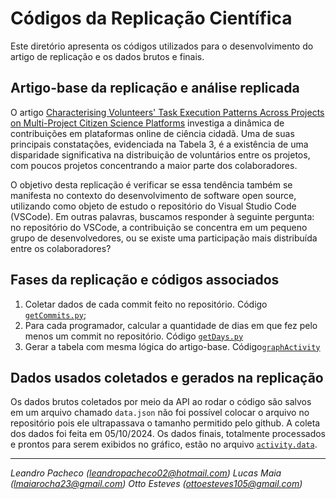 # Códigos da Replicação Científica

Este diretório apresenta os códigos utilizados para o desenvolvimento do artigo de replicação e os dados brutos e finais.

## Artigo-base da replicação e análise replicada

O artigo [Characterising Volunteers' Task Execution Patterns Across Projects on Multi-Project Citizen Science Platforms](https://doi.org/10.48550/arXiv.1908.01344)  investiga a dinâmica de contribuições em plataformas online de ciência cidadã. Uma de suas principais constatações, evidenciada na Tabela 3, é a existência de uma disparidade significativa na distribuição de voluntários entre os projetos, com poucos projetos concentrando a maior parte dos colaboradores.

O objetivo desta replicação é verificar se essa tendência também se manifesta no contexto do desenvolvimento de software open source, utilizando como objeto de estudo o repositório do Visual Studio Code (VSCode). Em outras palavras, buscamos responder à seguinte pergunta: no repositório do VSCode, a contribuição se concentra em um pequeno grupo de desenvolvedores, ou se existe uma participação mais distribuída entre os colaboradores?

## Fases da replicação e códigos associados

1. Coletar dados de cada commit feito no repositório. Código [``getCommits.py``](getCommits.py);
1. Para cada programador, calcular a quantidade de dias em que fez pelo menos um commit no repositório. Código [``getDays.py``](getDays.py)
1. Gerar a tabela com mesma lógica do artigo-base. Código[``graphActivity``](graphActivity.py)


## Dados usados coletados e gerados na replicação

Os dados brutos coletados por meio da API ao rodar o código são salvos em um arquivo chamado  ``data.json`` não foi possível colocar o arquivo no repositório pois ele ultrapassava o tamanho permitido pelo github. A coleta dos dados foi feita em 05/10/2024. Os dados finais, totalmente processados e prontos para serem exibidos no gráfico, estão no arquivo [``activity.data``](activity.data).

---
_Leandro Pacheco (leandropacheco02@hotmail.com)_
_Lucas Maia (lmaiarocha23@gmail.com)_
_Otto Esteves (ottoesteves105@gmail.com)_
